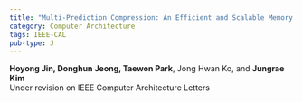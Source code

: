 ```yaml
---
title: "Multi-Prediction Compression: An Efficient and Scalable Memory Compression Framework for GP-GPU"
category: Computer Architecture
tags: IEEE-CAL
pub-type: J
---
```


**Hoyong Jin, Donghun Jeong, Taewon Park**, Jong Hwan Ko, and **Jungrae Kim**<br>
Under revision on IEEE Computer Architecture Letters 

